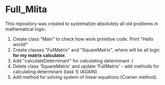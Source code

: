 # Full_Mlita
This repository was created to systematize absolutely all old problems in mathematical logic.

1) Create class "Main" to check how work primitive code. Print "Hello world!"
2) Create classes "FullMatrix" and "SquareMatrix", where will be all logic **for my matrix calculator.**
3) Add "calculateDeterminant" for calculating determinant :)
4) Delete class 'SquareMatrix' and update 'FullMatrix' - add methods for calculating determinant (task 1) (AGAIN).
5) Add method for solving system of linear equations (Cramer method).